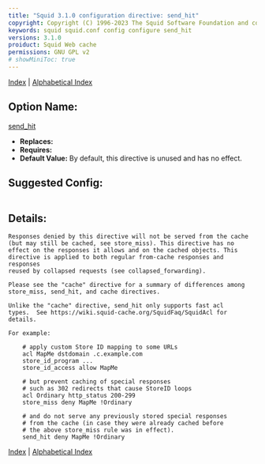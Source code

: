 ```yaml
---
title: "Squid 3.1.0 configuration directive: send_hit"
copyright: Copyright (C) 1996-2023 The Squid Software Foundation and contributors
keywords: squid squid.conf config configure send_hit
versions: 3.1.0
proiduct: Squid Web cache
permissions: GNU GPL v2
# showMiniToc: true
---
```

[Index](index#toc_send_hit) | [Alphabetical Index](index_all#toc_send_hit)

## Option Name:
[send_hit](#send_hit)
 * **Replaces:** 
 * **Requires:** 
 * **Default Value:** By default, this directive is unused and has no effect.


## Suggested Config:
```plaintext

```

## Details:

	Responses denied by this directive will not be served from the cache
	(but may still be cached, see store_miss). This directive has no
	effect on the responses it allows and on the cached objects. This
	directive is applied to both regular from-cache responses and responses
	reused by collapsed requests (see collapsed_forwarding).

	Please see the "cache" directive for a summary of differences among
	store_miss, send_hit, and cache directives.

	Unlike the "cache" directive, send_hit only supports fast acl
	types.  See https://wiki.squid-cache.org/SquidFaq/SquidAcl for details.

	For example:

		# apply custom Store ID mapping to some URLs
		acl MapMe dstdomain .c.example.com
		store_id_program ...
		store_id_access allow MapMe

		# but prevent caching of special responses
		# such as 302 redirects that cause StoreID loops
		acl Ordinary http_status 200-299
		store_miss deny MapMe !Ordinary

		# and do not serve any previously stored special responses
		# from the cache (in case they were already cached before
		# the above store_miss rule was in effect).
		send_hit deny MapMe !Ordinary



[Index](index#toc_send_hit) | [Alphabetical Index](index_all#toc_send_hit)

